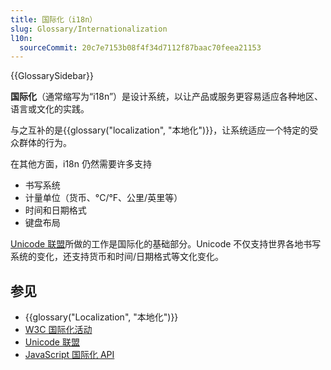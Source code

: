```yaml
---
title: 国际化（i18n）
slug: Glossary/Internationalization
l10n:
  sourceCommit: 20c7e7153b08f4f34d7112f87baac70feea21153
---
```


{{GlossarySidebar}}

**国际化**（通常缩写为“i18n”）是设计系统，以让产品或服务更容易适应各种地区、语言或文化的实践。

与之互补的是{{glossary("localization", "本地化")}}，让系统适应一个特定的受众群体的行为。

在其他方面，i18n 仍然需要许多支持

- 书写系统
- 计量单位（货币、°C/°F、公里/英里等）
- 时间和日期格式
- 键盘布局

[Unicode 联盟](https://home.unicode.org/)所做的工作是国际化的基础部分。Unicode 不仅支持世界各地书写系统的变化，还支持货币和时间/日期格式等文化变化。

## 参见

- {{glossary("Localization", "本地化")}}
- [W3C 国际化活动](https://www.w3.org/International/)
- [Unicode 联盟](https://home.unicode.org/)
- [JavaScript 国际化 API](/zh-CN/docs/Web/JavaScript/Reference/Global_Objects/Intl)
